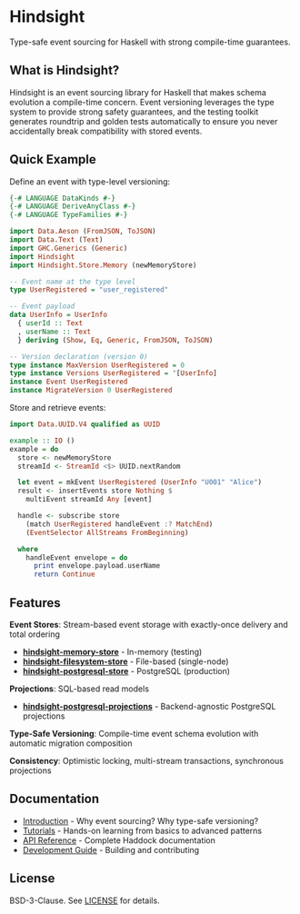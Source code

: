 # Hindsight

Type-safe event sourcing for Haskell with strong compile-time guarantees.

## What is Hindsight?

Hindsight is an event sourcing library for Haskell that makes schema evolution a compile-time concern. Event versioning leverages the type system to provide strong safety guarantees, and the testing toolkit generates roundtrip and golden tests automatically to ensure you never accidentally break compatibility with stored events.

## Quick Example

Define an event with type-level versioning:

```haskell
{-# LANGUAGE DataKinds #-}
{-# LANGUAGE DeriveAnyClass #-}
{-# LANGUAGE TypeFamilies #-}

import Data.Aeson (FromJSON, ToJSON)
import Data.Text (Text)
import GHC.Generics (Generic)
import Hindsight
import Hindsight.Store.Memory (newMemoryStore)

-- Event name at the type level
type UserRegistered = "user_registered"

-- Event payload
data UserInfo = UserInfo
  { userId :: Text
  , userName :: Text
  } deriving (Show, Eq, Generic, FromJSON, ToJSON)

-- Version declaration (version 0)
type instance MaxVersion UserRegistered = 0
type instance Versions UserRegistered = '[UserInfo]
instance Event UserRegistered
instance MigrateVersion 0 UserRegistered
```

Store and retrieve events:

```haskell
import Data.UUID.V4 qualified as UUID

example :: IO ()
example = do
  store <- newMemoryStore
  streamId <- StreamId <$> UUID.nextRandom

  let event = mkEvent UserRegistered (UserInfo "U001" "Alice")
  result <- insertEvents store Nothing $
    multiEvent streamId Any [event]

  handle <- subscribe store
    (match UserRegistered handleEvent :? MatchEnd)
    (EventSelector AllStreams FromBeginning)

  where
    handleEvent envelope = do
      print envelope.payload.userName
      return Continue
```

## Features

**Event Stores**: Stream-based event storage with exactly-once delivery and total ordering
- **[hindsight-memory-store](hindsight-memory-store/)** - In-memory (testing)
- **[hindsight-filesystem-store](hindsight-filesystem-store/)** - File-based (single-node)
- **[hindsight-postgresql-store](hindsight-postgresql-store/)** - PostgreSQL (production)

**Projections**: SQL-based read models
- **[hindsight-postgresql-projections](hindsight-postgresql-projections/)** - Backend-agnostic PostgreSQL projections

**Type-Safe Versioning**: Compile-time event schema evolution with automatic migration composition

**Consistency**: Optimistic locking, multi-stream transactions, synchronous projections

## Documentation

- [Introduction](https://hindsight.events/introduction.html) - Why event sourcing? Why type-safe versioning?
- [Tutorials](https://hindsight.events/tutorials/) - Hands-on learning from basics to advanced patterns
- [API Reference](https://hindsight.events/api/) - Complete Haddock documentation
- [Development Guide](https://hindsight.events/development/building.html) - Building and contributing

## License

BSD-3-Clause. See [LICENSE](LICENSE) for details.
